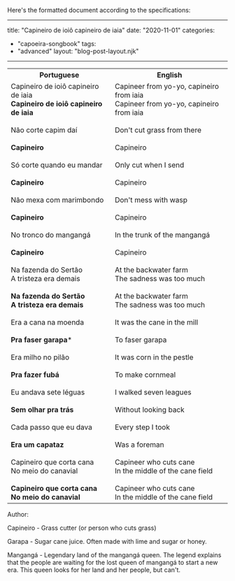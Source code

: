 Here's the formatted document according to the specifications:

---
title: "Capineiro de ioiô capineiro de iaia"
date: "2020-11-01"
categories: 
  - "capoeira-songbook"
tags: 
  - "advanced"
layout: "blog-post-layout.njk"
---

<table class="capoeira-table">
    <tr class="header-row">
        <th>Portuguese</th>
        <th>English</th>
    </tr>
    <tr>
        <td>Capineiro de ioiô capineiro de iaia<br>
<strong>Capineiro de ioiô capineiro de iaia</strong><br>
<br>
Não corte capim daí<br>
<br>
<strong>Capineiro</strong><br>
<br>
Só corte quando eu mandar<br>
<br>
<strong>Capineiro</strong><br>
<br>
Não mexa com marimbondo<br>
<br>
<strong>Capineiro</strong><br>
<br>
No tronco do mangangá<br>
<br>
<strong>Capineiro</strong><br>
<br>
Na fazenda do Sertão<br>
A tristeza era demais<br>
<br>
<strong>Na fazenda do Sertão<br>
A tristeza era demais</strong><br>
<br>
Era a cana na moenda<br>
<br>
<strong>Pra faser garapa</strong>*<br>
<br>
Era milho no pilão<br>
<br>
<strong>Pra fazer fubá</strong><br>
<br>
Eu andava sete léguas<br>
<br>
<strong>Sem olhar pra trás</strong><br>
<br>
Cada passo que eu dava<br>
<br>
<strong>Era um capataz</strong><br>
<br>
Capineiro que corta cana<br>
No meio do canavial<br>
<br>
<strong>Capineiro que corta cana<br>
No meio do canavial</strong></td>
        <td>Capineer from yo-yo, capineiro from iaia<br>
Capineer from yo-yo, capineiro from iaia<br>
<br>
Don't cut grass from there<br>
<br>
Capineiro<br>
<br>
Only cut when I send<br>
<br>
Capineiro<br>
<br>
Don't mess with wasp<br>
<br>
Capineiro<br>
<br>
In the trunk of the mangangá<br>
<br>
Capineiro<br>
<br>
At the backwater farm<br>
The sadness was too much<br>
<br>
At the backwater farm<br>
The sadness was too much<br>
<br>
It was the cane in the mill<br>
<br>
To faser garapa<br>
<br>
It was corn in the pestle<br>
<br>
To make cornmeal<br>
<br>
I walked seven leagues<br>
<br>
Without looking back<br>
<br>
Every step I took<br>
<br>
Was a foreman<br>
<br>
Capineer who cuts cane<br>
In the middle of the cane field<br>
<br>
Capineer who cuts cane<br>
In the middle of the cane field</td>
    </tr>
</table>

<figcaption>

Author:

</figcaption>

Capineiro - Grass cutter (or person who cuts grass)

Garapa - Sugar cane juice. Often made with lime and sugar or honey.

Mangangá - Legendary land of the mangangá queen. The legend explains that the people are waiting for the lost queen of mangangá to start a new era. This queen looks for her land and her people, but can't.